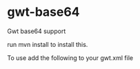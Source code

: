 gwt-base64
==========

Gwt base64 support

run mvn install to install this.


To use add the following to your gwt.xml file
    	<inherits name='com.wallissoftware.base64.Base64' />
    	
    	
